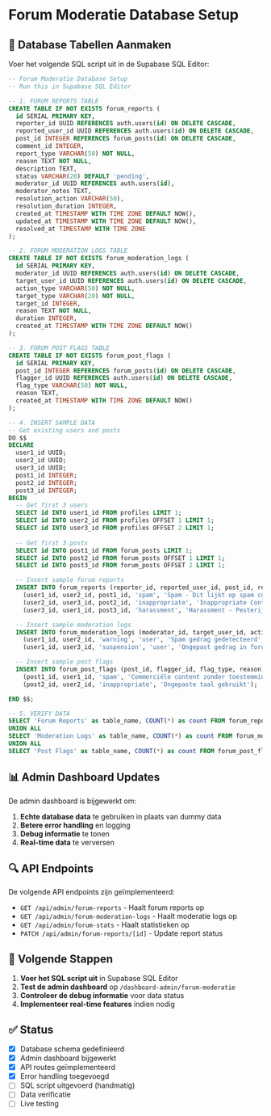 # Forum Moderatie Database Setup

## 🔧 Database Tabellen Aanmaken

Voer het volgende SQL script uit in de Supabase SQL Editor:

```sql
-- Forum Moderatie Database Setup
-- Run this in Supabase SQL Editor

-- 1. FORUM REPORTS TABLE
CREATE TABLE IF NOT EXISTS forum_reports (
  id SERIAL PRIMARY KEY,
  reporter_id UUID REFERENCES auth.users(id) ON DELETE CASCADE,
  reported_user_id UUID REFERENCES auth.users(id) ON DELETE CASCADE,
  post_id INTEGER REFERENCES forum_posts(id) ON DELETE CASCADE,
  comment_id INTEGER,
  report_type VARCHAR(50) NOT NULL,
  reason TEXT NOT NULL,
  description TEXT,
  status VARCHAR(20) DEFAULT 'pending',
  moderator_id UUID REFERENCES auth.users(id),
  moderator_notes TEXT,
  resolution_action VARCHAR(50),
  resolution_duration INTEGER,
  created_at TIMESTAMP WITH TIME ZONE DEFAULT NOW(),
  updated_at TIMESTAMP WITH TIME ZONE DEFAULT NOW(),
  resolved_at TIMESTAMP WITH TIME ZONE
);

-- 2. FORUM MODERATION LOGS TABLE
CREATE TABLE IF NOT EXISTS forum_moderation_logs (
  id SERIAL PRIMARY KEY,
  moderator_id UUID REFERENCES auth.users(id) ON DELETE CASCADE,
  target_user_id UUID REFERENCES auth.users(id) ON DELETE CASCADE,
  action_type VARCHAR(50) NOT NULL,
  target_type VARCHAR(20) NOT NULL,
  target_id INTEGER,
  reason TEXT NOT NULL,
  duration INTEGER,
  created_at TIMESTAMP WITH TIME ZONE DEFAULT NOW()
);

-- 3. FORUM POST FLAGS TABLE
CREATE TABLE IF NOT EXISTS forum_post_flags (
  id SERIAL PRIMARY KEY,
  post_id INTEGER REFERENCES forum_posts(id) ON DELETE CASCADE,
  flagger_id UUID REFERENCES auth.users(id) ON DELETE CASCADE,
  flag_type VARCHAR(50) NOT NULL,
  reason TEXT,
  created_at TIMESTAMP WITH TIME ZONE DEFAULT NOW()
);

-- 4. INSERT SAMPLE DATA
-- Get existing users and posts
DO $$
DECLARE
  user1_id UUID;
  user2_id UUID;
  user3_id UUID;
  post1_id INTEGER;
  post2_id INTEGER;
  post3_id INTEGER;
BEGIN
  -- Get first 3 users
  SELECT id INTO user1_id FROM profiles LIMIT 1;
  SELECT id INTO user2_id FROM profiles OFFSET 1 LIMIT 1;
  SELECT id INTO user3_id FROM profiles OFFSET 2 LIMIT 1;
  
  -- Get first 3 posts
  SELECT id INTO post1_id FROM forum_posts LIMIT 1;
  SELECT id INTO post2_id FROM forum_posts OFFSET 1 LIMIT 1;
  SELECT id INTO post3_id FROM forum_posts OFFSET 2 LIMIT 1;

  -- Insert sample forum reports
  INSERT INTO forum_reports (reporter_id, reported_user_id, post_id, report_type, reason, description, status) VALUES
    (user1_id, user2_id, post1_id, 'spam', 'Spam - Dit lijkt op spam content', 'Deze post bevat ongewenste commerciële content', 'pending'),
    (user2_id, user3_id, post2_id, 'inappropriate', 'Inappropriate Content - Ongepaste taal en inhoud', 'Deze post bevat ongepaste taal', 'investigating'),
    (user3_id, user1_id, post3_id, 'harassment', 'Harassment - Pesterij van andere gebruiker', 'Deze gebruiker pest andere leden', 'resolved');

  -- Insert sample moderation logs
  INSERT INTO forum_moderation_logs (moderator_id, target_user_id, action_type, target_type, reason, duration) VALUES
    (user1_id, user2_id, 'warning', 'user', 'Spam gedrag gedetecteerd', NULL),
    (user1_id, user3_id, 'suspension', 'user', 'Ongepast gedrag in forum', 7);

  -- Insert sample post flags
  INSERT INTO forum_post_flags (post_id, flagger_id, flag_type, reason) VALUES
    (post1_id, user1_id, 'spam', 'Commerciële content zonder toestemming'),
    (post2_id, user2_id, 'inappropriate', 'Ongepaste taal gebruikt');

END $$;

-- 5. VERIFY DATA
SELECT 'Forum Reports' as table_name, COUNT(*) as count FROM forum_reports
UNION ALL
SELECT 'Moderation Logs' as table_name, COUNT(*) as count FROM forum_moderation_logs
UNION ALL
SELECT 'Post Flags' as table_name, COUNT(*) as count FROM forum_post_flags;
```

## 📊 Admin Dashboard Updates

De admin dashboard is bijgewerkt om:

1. **Echte database data** te gebruiken in plaats van dummy data
2. **Betere error handling** en logging
3. **Debug informatie** te tonen
4. **Real-time data** te verversen

## 🔍 API Endpoints

De volgende API endpoints zijn geïmplementeerd:

- `GET /api/admin/forum-reports` - Haalt forum reports op
- `GET /api/admin/forum-moderation-logs` - Haalt moderatie logs op  
- `GET /api/admin/forum-stats` - Haalt statistieken op
- `PATCH /api/admin/forum-reports/[id]` - Update report status

## 🎯 Volgende Stappen

1. **Voer het SQL script uit** in Supabase SQL Editor
2. **Test de admin dashboard** op `/dashboard-admin/forum-moderatie`
3. **Controleer de debug informatie** voor data status
4. **Implementeer real-time features** indien nodig

## ✅ Status

- [x] Database schema gedefinieerd
- [x] Admin dashboard bijgewerkt
- [x] API routes geïmplementeerd
- [x] Error handling toegevoegd
- [ ] SQL script uitgevoerd (handmatig)
- [ ] Data verificatie
- [ ] Live testing
